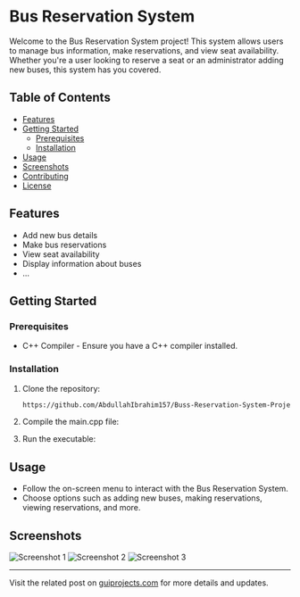 # Bus Reservation System

Welcome to the Bus Reservation System project! This system allows users to manage bus information, make reservations, and view seat availability. Whether you're a user looking to reserve a seat or an administrator adding new buses, this system has you covered.

## Table of Contents

- [Features](#features)
- [Getting Started](#getting-started)
  - [Prerequisites](#prerequisites)
  - [Installation](#installation)
- [Usage](#usage)
- [Screenshots](#screenshots)
- [Contributing](#contributing)
- [License](#license)

## Features

- Add new bus details
- Make bus reservations
- View seat availability
- Display information about buses
- ...

## Getting Started

### Prerequisites

- C++ Compiler - Ensure you have a C++ compiler installed.

### Installation

1. Clone the repository:

    ```bash
    https://github.com/AbdullahIbrahim157/Buss-Reservation-System-Project-using-cpp/
    ```

2. Compile the main.cpp file:

   

3. Run the executable:

    
## Usage

- Follow the on-screen menu to interact with the Bus Reservation System.
- Choose options such as adding new buses, making reservations, viewing reservations, and more.

## Screenshots

![Screenshot 1](https://guiprojects.com/wp-content/uploads/2024/01/WhatsApp-Image-2024-01-30-at-01.11.25_d4533b3b.jpg)
![Screenshot 2](https://guiprojects.com/wp-content/uploads/2024/01/WhatsApp-Image-2024-01-29-at-22.42.34_507c7d76.jpg)
![Screenshot 3](https://guiprojects.com/wp-content/uploads/2024/01/WhatsApp-Image-2024-01-29-at-22.36.54_42b42b2b.jpg)




---

Visit the related post on [guiprojects.com](https://guiprojects.com/bus-reservation-system-project-using-cpp/) for more details and updates.
